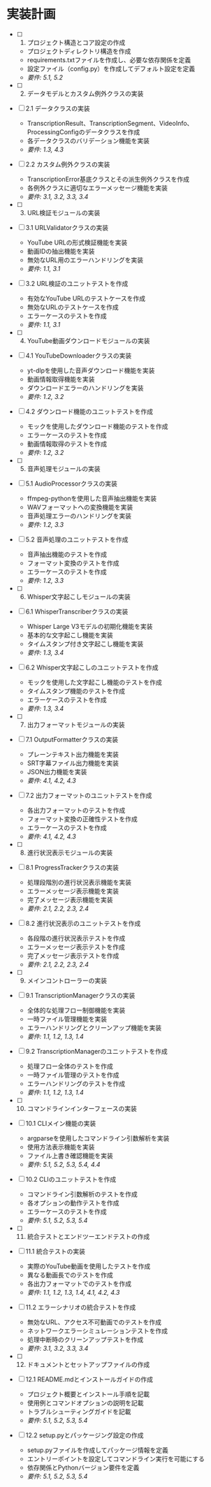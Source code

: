 # 実装計画

- [ ] 1. プロジェクト構造とコア設定の作成
  - プロジェクトディレクトリ構造を作成
  - requirements.txtファイルを作成し、必要な依存関係を定義
  - 設定ファイル（config.py）を作成してデフォルト設定を定義
  - _要件: 5.1, 5.2_

- [ ] 2. データモデルとカスタム例外クラスの実装
- [ ] 2.1 データクラスの実装
  - TranscriptionResult、TranscriptionSegment、VideoInfo、ProcessingConfigのデータクラスを作成
  - 各データクラスのバリデーション機能を実装
  - _要件: 1.3, 4.3_

- [ ] 2.2 カスタム例外クラスの実装
  - TranscriptionError基底クラスとその派生例外クラスを作成
  - 各例外クラスに適切なエラーメッセージ機能を実装
  - _要件: 3.1, 3.2, 3.3, 3.4_

- [ ] 3. URL検証モジュールの実装
- [ ] 3.1 URLValidatorクラスの実装
  - YouTube URLの形式検証機能を実装
  - 動画IDの抽出機能を実装
  - 無効なURL用のエラーハンドリングを実装
  - _要件: 1.1, 3.1_

- [ ] 3.2 URL検証のユニットテストを作成
  - 有効なYouTube URLのテストケースを作成
  - 無効なURLのテストケースを作成
  - エラーケースのテストを作成
  - _要件: 1.1, 3.1_

- [ ] 4. YouTube動画ダウンロードモジュールの実装
- [ ] 4.1 YouTubeDownloaderクラスの実装
  - yt-dlpを使用した音声ダウンロード機能を実装
  - 動画情報取得機能を実装
  - ダウンロードエラーのハンドリングを実装
  - _要件: 1.2, 3.2_

- [ ] 4.2 ダウンロード機能のユニットテストを作成
  - モックを使用したダウンロード機能のテストを作成
  - エラーケースのテストを作成
  - 動画情報取得のテストを作成
  - _要件: 1.2, 3.2_

- [ ] 5. 音声処理モジュールの実装
- [ ] 5.1 AudioProcessorクラスの実装
  - ffmpeg-pythonを使用した音声抽出機能を実装
  - WAVフォーマットへの変換機能を実装
  - 音声処理エラーのハンドリングを実装
  - _要件: 1.2, 3.3_

- [ ] 5.2 音声処理のユニットテストを作成
  - 音声抽出機能のテストを作成
  - フォーマット変換のテストを作成
  - エラーケースのテストを作成
  - _要件: 1.2, 3.3_

- [ ] 6. Whisper文字起こしモジュールの実装
- [ ] 6.1 WhisperTranscriberクラスの実装
  - Whisper Large V3モデルの初期化機能を実装
  - 基本的な文字起こし機能を実装
  - タイムスタンプ付き文字起こし機能を実装
  - _要件: 1.3, 3.4_

- [ ] 6.2 Whisper文字起こしのユニットテストを作成
  - モックを使用した文字起こし機能のテストを作成
  - タイムスタンプ機能のテストを作成
  - エラーケースのテストを作成
  - _要件: 1.3, 3.4_

- [ ] 7. 出力フォーマットモジュールの実装
- [ ] 7.1 OutputFormatterクラスの実装
  - プレーンテキスト出力機能を実装
  - SRT字幕ファイル出力機能を実装
  - JSON出力機能を実装
  - _要件: 4.1, 4.2, 4.3_

- [ ] 7.2 出力フォーマットのユニットテストを作成
  - 各出力フォーマットのテストを作成
  - フォーマット変換の正確性テストを作成
  - エラーケースのテストを作成
  - _要件: 4.1, 4.2, 4.3_

- [ ] 8. 進行状況表示モジュールの実装
- [ ] 8.1 ProgressTrackerクラスの実装
  - 処理段階別の進行状況表示機能を実装
  - エラーメッセージ表示機能を実装
  - 完了メッセージ表示機能を実装
  - _要件: 2.1, 2.2, 2.3, 2.4_

- [ ] 8.2 進行状況表示のユニットテストを作成
  - 各段階の進行状況表示テストを作成
  - エラーメッセージ表示テストを作成
  - 完了メッセージ表示テストを作成
  - _要件: 2.1, 2.2, 2.3, 2.4_

- [ ] 9. メインコントローラーの実装
- [ ] 9.1 TranscriptionManagerクラスの実装
  - 全体的な処理フロー制御機能を実装
  - 一時ファイル管理機能を実装
  - エラーハンドリングとクリーンアップ機能を実装
  - _要件: 1.1, 1.2, 1.3, 1.4_

- [ ] 9.2 TranscriptionManagerのユニットテストを作成
  - 処理フロー全体のテストを作成
  - 一時ファイル管理のテストを作成
  - エラーハンドリングのテストを作成
  - _要件: 1.1, 1.2, 1.3, 1.4_

- [ ] 10. コマンドラインインターフェースの実装
- [ ] 10.1 CLIメイン機能の実装
  - argparseを使用したコマンドライン引数解析を実装
  - 使用方法表示機能を実装
  - ファイル上書き確認機能を実装
  - _要件: 5.1, 5.2, 5.3, 5.4, 4.4_

- [ ] 10.2 CLIのユニットテストを作成
  - コマンドライン引数解析のテストを作成
  - 各オプションの動作テストを作成
  - エラーケースのテストを作成
  - _要件: 5.1, 5.2, 5.3, 5.4_

- [ ] 11. 統合テストとエンドツーエンドテストの作成
- [ ] 11.1 統合テストの実装
  - 実際のYouTube動画を使用したテストを作成
  - 異なる動画長でのテストを作成
  - 各出力フォーマットでのテストを作成
  - _要件: 1.1, 1.2, 1.3, 1.4, 4.1, 4.2, 4.3_

- [ ] 11.2 エラーシナリオの統合テストを作成
  - 無効なURL、アクセス不可動画でのテストを作成
  - ネットワークエラーシミュレーションテストを作成
  - 処理中断時のクリーンアップテストを作成
  - _要件: 3.1, 3.2, 3.3, 3.4_

- [ ] 12. ドキュメントとセットアップファイルの作成
- [ ] 12.1 README.mdとインストールガイドの作成
  - プロジェクト概要とインストール手順を記載
  - 使用例とコマンドオプションの説明を記載
  - トラブルシューティングガイドを記載
  - _要件: 5.1, 5.2, 5.3, 5.4_

- [ ] 12.2 setup.pyとパッケージング設定の作成
  - setup.pyファイルを作成してパッケージ情報を定義
  - エントリーポイントを設定してコマンドライン実行を可能にする
  - 依存関係とPythonバージョン要件を定義
  - _要件: 5.1, 5.2, 5.3, 5.4_